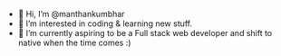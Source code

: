 - 👋 Hi, I’m @manthankumbhar
- 👀 I’m interested in coding & learning new stuff.
- 🌱 I’m currently aspiring to be a Full stack web developer and shift to native when the time comes :)


<!---
manthankumbhar/manthankumbhar is a ✨ special ✨ repository because its `README.md` (this file) appears on your GitHub profile.
You can click the Preview link to take a look at your changes.
--->
